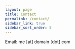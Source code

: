 ```yaml
---
layout: page
title: Contact
permalink: /contact/
sidebar_link: true
sidebar_sort_order: 5
---
```


<p class="message">
  Email: me [at] domain [dot] com
</p>
